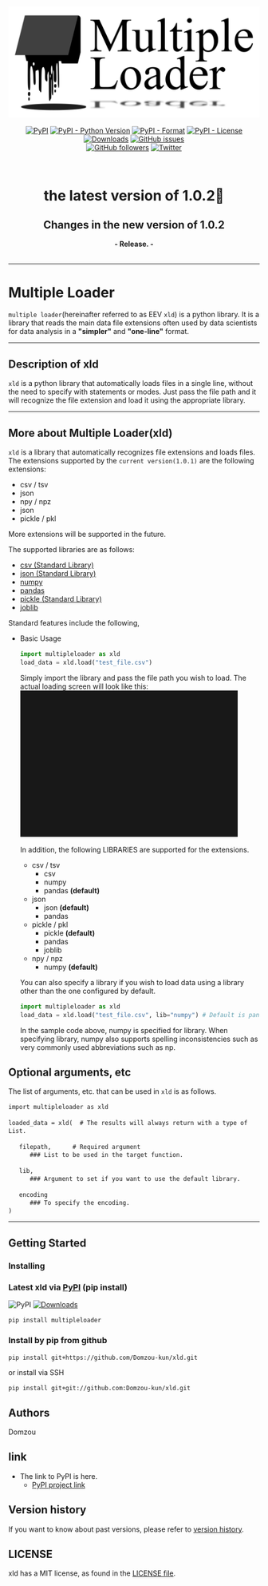 ![multiple_loader Logo](https://github.com/Domzou-kun/xld/blob/main/docs/icon/logo.png?raw=true)

<div align="center">
   
   <a href="">![PyPI](https://img.shields.io/pypi/v/multipleloader)</a>
   <a href="">![PyPI - Python Version](https://img.shields.io/pypi/pyversions/multipleloader)</a>
   <a href="">![PyPI - Format](https://img.shields.io/pypi/format/multipleloader)</a>
   <a href="">![PyPI - License](https://img.shields.io/pypi/l/multipleloader)</a>
   <a href="">[![Downloads](https://static.pepy.tech/personalized-badge/multipleloader?period=total&units=international_system&left_color=grey&right_color=blue&left_text=Downloads)](https://pepy.tech/project/multipleloader)</a>
   <a href="">![GitHub issues](https://img.shields.io/github/issues/Domzou-kun/xld)</a>
   <br>
   <a href="">![GitHub followers](https://img.shields.io/github/followers/Domzou-kun?style=social)</a>
   <a href="">[![Twitter](https://badgen.net/badge/icon/tweet?icon=twitter&label)](https://twitter.com/intent/tweet?text="xld"%20is%20a%20recommended%20repository😊👍%0a&url=https://github.com/Domzou-kun/xld&hashtags=Github,Python)
   </a>


</div>

<div align="center">
   <br>
   
   # **the latest version of 1.0.2🎉**
   ## Changes in the new version of **1.0.2**
   **- Release. -**  
   <br>

</div>

---
# Multiple Loader
`multiple loader`(hereinafter referred to as EEV `xld`) is a python library. It is a library that reads the main data file extensions often used by data scientists for data analysis in a **"simpler"** and **"one-line"** format.

---

## Description of xld
`xld` is a python library that automatically loads files in a single line, without the need to specify with statements or modes. Just pass the file path and it will recognize the file extension and load it using the appropriate library.

---

## More about Multiple Loader(xld)
`xld` is a library that automatically recognizes file extensions and loads files.
The extensions supported by the `current version(1.0.1)` are the following extensions:

 - csv / tsv
 - json
 - npy / npz
 - json
 - pickle / pkl

More extensions will be supported in the future.

The supported libraries are as follows:

 - [csv (Standard Library)](https://docs.python.org/3/library/csv.html)
 - [json (Standard Library)](https://docs.python.org/3/library/json.html)
 - [numpy](https://numpy.org/doc/)
 - [pandas](https://pandas.pydata.org/docs/)
 - [pickle (Standard Library)](https://docs.python.org/3/library/pickle.html)
 - [joblib](https://joblib.readthedocs.io/en/stable/)



Standard features include the following,
 - Basic Usage
   ```Python
   import multipleloader as xld
   load_data = xld.load("test_file.csv")
   ```
   Simply import the library and pass the file path you wish to load.
   The actual loading screen will look like this:
   ![xld test gif 1](https://github.com/Domzou-kun/xld/blob/main/docs/gif/xld_test_gif_1.gif?raw=true)


   In addition, the following LIBRARIES are supported for the extensions.
   - csv / tsv
      - csv
      - numpy
      - pandas **(default)**
   - json
      - json **(default)**
      - pandas
   - pickle / pkl
      - pickle **(default)**
      - pandas
      - joblib
   - npy / npz
      - numpy **(default)**

   You can also specify a library if you wish to load data using a library other than the one configured by default.

   ```Python
   import multipleloader as xld
   load_data = xld.load("test_file.csv", lib="numpy") # Default is pandas
   ```
   In the sample code above, numpy is specified for library.
   When specifying library, numpy also supports spelling inconsistencies such as very commonly used abbreviations such as np.

## Optional arguments, etc
The list of arguments, etc. that can be used in `xld` is as follows.
```
import multipleloader as xld

loaded_data = xld(  # The results will always return with a type of List.
   
   filepath,      # Required argument
      ### List to be used in the target function.

   lib,
      ### Argument to set if you want to use the default library.
   
   encoding
      ### To specify the encoding.
)
```

---

## Getting Started
### Installing

### Latest xld via [PyPI](https://pypi.org/project/multipleloader/) (pip install)
![PyPI](https://img.shields.io/pypi/v/multipleloader)
[![Downloads](https://static.pepy.tech/badge/multipleloader/month)](https://pepy.tech/project/multipleloader)
```
pip install multipleloader
```

### Install by pip from github

```
pip install git+https://github.com/Domzou-kun/xld.git
```
or install via SSH
```
pip install git+git://github.com:Domzou-kun/xld.git
```

## Authors

Domzou

## link
 - The link to PyPI is here.  
    - [PyPI project link](https://pypi.org/project/multipleloader/)  

## Version history
If you want to know about past versions, please refer to [version history](https://github.com/Domzou-kun/xld/blob/main/docs/version_history.txt).

## LICENSE
xld has a MIT license, as found in the [LICENSE file](https://github.com/Domzou-kun/xld/blob/main/LICENSE).





